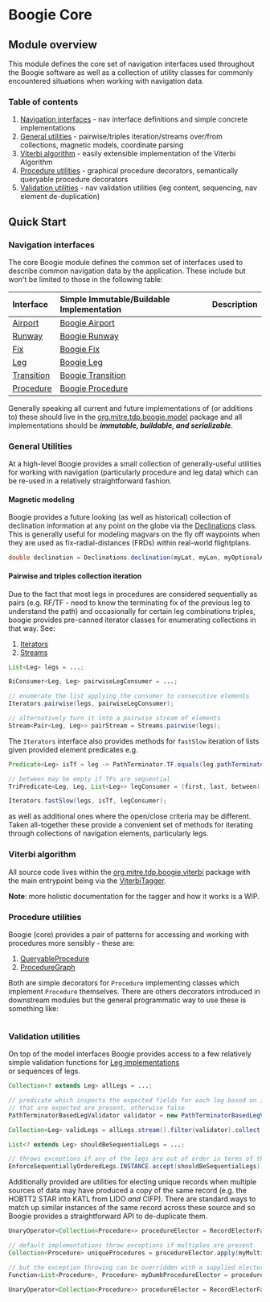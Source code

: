 # Boogie Core

## Module overview
<p>This module defines the core set of navigation interfaces used throughout the Boogie software as well as a collection of 
utility classes for commonly encountered situations when working with navigation data.</p>

### Table of contents

1. [Navigation interfaces](#navigation-interfaces) - nav interface definitions and simple concrete implementations
1. [General utilities](#general-utilities) - pairwise/triples iteration/streams over/from collections, magnetic models, coordinate parsing
1. [Viterbi algorithm](#viterbi-algorithm) - easily extensible implementation of the Viterbi Algorithm 
1. [Procedure utilities](#procedure-utilities) - graphical procedure decorators, semantically queryable procedure decorators
1. [Validation utilities](#validation-utilities) - nav validation utilities (leg content, sequencing, nav element de-duplication)

## Quick Start

### Navigation interfaces

The core Boogie module defines the common set of interfaces used to describe common navigation data by the application. These 
include but won't be limited to those in the following table:

| Interface | Simple Immutable/Buildable Implementation | Description |
|:----------|:------------------------------------------|:------------|
| [Airport](https://mustache.mitre.org/projects/TTFS/repos/boogie/browse/boogie-core/src/main/java/org/mitre/tdp/boogie/Airport.java?at=refs%2Fheads%2Fmain) | [Boogie Airport](https://mustache.mitre.org/projects/TTFS/repos/boogie/browse/boogie-core/src/main/java/org/mitre/tdp/boogie/model/BoogieAirport.java) |  |
| [Runway](https://mustache.mitre.org/projects/TTFS/repos/boogie/browse/boogie-core/src/main/java/org/mitre/tdp/boogie/Runway.java?at=refs%2Fheads%2Fmain) | [Boogie Runway](https://mustache.mitre.org/projects/TTFS/repos/boogie/browse/boogie-core/src/main/java/org/mitre/tdp/boogie/model/BoogieRunway.java) |  |
| [Fix](https://mustache.mitre.org/projects/TTFS/repos/boogie/browse/boogie-core/src/main/java/org/mitre/tdp/boogie/Fix.java?at=refs%2Fheads%2Fmain) | [Boogie Fix](https://mustache.mitre.org/projects/TTFS/repos/boogie/browse/boogie-core/src/main/java/org/mitre/tdp/boogie/model/BoogieFix.java) |  |
| [Leg](https://mustache.mitre.org/projects/TTFS/repos/boogie/browse/boogie-core/src/main/java/org/mitre/tdp/boogie/Leg.java?at=refs%2Fheads%2Fmain) | [Boogie Leg](https://mustache.mitre.org/projects/TTFS/repos/boogie/browse/boogie-core/src/main/java/org/mitre/tdp/boogie/model/BoogieLeg.java) |  |
| [Transition](https://mustache.mitre.org/projects/TTFS/repos/boogie/browse/boogie-core/src/main/java/org/mitre/tdp/boogie/Transition.java?at=refs%2Fheads%2Fmain) | [Boogie Transition](https://mustache.mitre.org/projects/TTFS/repos/boogie/browse/boogie-core/src/main/java/org/mitre/tdp/boogie/model/BoogieTransition.java) |  |
| [Procedure](https://mustache.mitre.org/projects/TTFS/repos/boogie/browse/boogie-core/src/main/java/org/mitre/tdp/boogie/Procedure.java?at=refs%2Fheads%2Fmain) | [Boogie Procedure](https://mustache.mitre.org/projects/TTFS/repos/boogie/browse/boogie-core/src/main/java/org/mitre/tdp/boogie/model/BoogieProcedure.java) |  |

Generally speaking all current and future implementations of (or additions to) these should live in the [org.mitre.tdp.boogie.model]((https://mustache.mitre.org/projects/TTFS/repos/boogie/browse/boogie-core/src/main/java/org/mitre/tdp/boogie/model?at=refs%2Fheads%2Fmain)) 
package and all implementations should be <b>*immutable, buildable, and serializable*</b>.

### General Utilities

At a high-level Boogie provides a small collection of generally-useful utilities for working with navigation (particularly 
procedure and leg data) which can be re-used in a relatively straightforward fashion.

#### Magnetic modeling

Boogie provides a future looking (as well as historical) collection of declination information at any point on the globe via the 
[Declinations](https://mustache.mitre.org/projects/TTFS/repos/boogie/browse/boogie-core/src/main/java/org/mitre/tdp/boogie/util/Declinations.java?at=refs%2Fheads%2Fmain) 
class. This is generally useful for modeling magvars on the fly off waypoints when they are used as fix-radial-distances (FRDs) 
within real-world flightplans.

```java
double declination = Declinations.declination(myLat, myLon, myOptionalAltitudeInFeet, currentTime);
```

#### Pairwise and triples collection iteration

Due to the fact that most legs in procedures are considered sequentially as pairs (e.g. RF/TF - need to know the terminating fix 
of the previous leg to understand the path) and occasionally for certain leg combinations triples, boogie provides pre-canned 
iterator classes for enumerating collections in that way. See:

1. [Iterators](https://mustache.mitre.org/projects/TTFS/repos/boogie/browse/boogie-core/src/main/java/org/mitre/tdp/boogie/util/Iterators.java?at=main)
1. [Streams](https://mustache.mitre.org/projects/TTFS/repos/boogie/browse/boogie-core/src/main/java/org/mitre/tdp/boogie/util/Streams.java?at=main)

```java
List<Leg> legs = ...;

BiConsumer<Leg, Leg> pairwiseLegConsumer = ...;

// enumerate the list applying the consumer to consecutive elements
Iterators.pairwise(legs, pairwiseLegConsumer);

// alternatively turn it into a pairwise stream of elements
Stream<Pair<Leg, Leg>> pairStream = Streams.pairwise(legs);
```

The `Iterators` interface also provides methods for `fastSlow` iteration of lists given provided element predicates e.g.

```java
Predicate<Leg> isTf = leg -> PathTerminator.TF.equals(leg.pathTerminator());

// between may be empty if TFs are sequential
TriPredicate<Leg, Leg, List<Leg>> legConsumer = (first, last, between) -> ...;

Iterators.fastSlow(legs, isTf, legConsumer);
```

as well as additional ones where the open/close criteria may be different. Taken all-together these provide a convenient set of 
methods for iterating through collections of navigation elements, particularly legs.

### Viterbi algorithm

All source code lives within the [org.mitre.tdp.boogie.viterbi](https://mustache.mitre.org/projects/TTFS/repos/boogie/browse/boogie-core/src/main/java/org/mitre/tdp/boogie/viterbi) 
package with the main entrypoint being via the [ViterbiTagger](https://mustache.mitre.org/projects/TTFS/repos/boogie/browse/boogie-core/src/main/java/org/mitre/tdp/boogie/viterbi/ViterbiTagger.java).

**Note**: more holistic documentation for the tagger and how it works is a WIP.

### Procedure utilities

Boogie (core) provides a pair of patterns for accessing and working with procedures more sensibly - these are:

1. [QueryableProcedure]()
1. [ProcedureGraph]()

Both are simple decorators for `Procedure` implementing classes which implement `Procedure` themselves. There are others decorators 
introduced in downstream modules but the general programmatic way to use these is something like:

```java

```

### Validation utilities

On top of the model interfaces Boogie provides access to a few relatively simple validation functions for [Leg implementations](https://mustache.mitre.org/projects/TTFS/repos/boogie/browse/boogie-core/src/main/java/org/mitre/tdp/boogie/validate/PathTerminatorBasedLegValidator.java)   
or sequences of legs.

```java
Collection<? extends Leg> allLegs = ...;

// predicate which inspects the expected fields for each leg based on its PathTerminator and returns true if all 
// that are expected are present, otherwise false
PathTerminatorBasedLegValidator validator = new PathTerminatorBasedLegValidator();

Collection<Leg> validLegs = allLegs.stream().filter(validator).collect(Collectors.toList());

List<? extends Leg> shouldBeSequentialLegs = ...;

// throws exceptions if any of the legs are out of order in terms of their sequence number
EnforceSequentiallyOrderedLegs.INSTANCE.accept(shouldBeSequentialLegs); 
```

Additionally provided are utilities for electing unique records when multiple sources of data may have produced a copy of the 
same record (e.g. the HOBTT2 STAR into KATL from LIDO <i>and</i> CIFP). There are standard ways to match up similar instances of 
the same record across these source and so Boogie provides a straightforward API to de-duplicate them.

```java 
UnaryOperator<Collection<Procedure>> procedureElector = RecordElectorFactory.newUniqueProcedureElector();

// default implementations throw exceptions if multiples are present
Collection<Procedure> uniqueProcedures = procedureElector.apply(myMultiSourceProcedureCollection);

// but the exception throwing can be overridden with a supplied elector function
Function<List<Procedure>, Procedure> myDumbProcedureElector = procedures -> procedures.get(0);
 
UnaryOperator<Collection<Procedure>> procedureElector = RecordElectorFactory.newUniqueProcedureElector(myDumbProcedureElector);
```